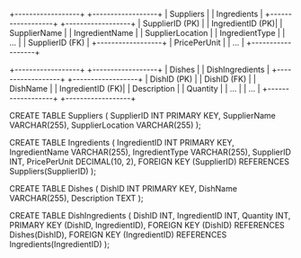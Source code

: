 +------------------+          +------------------+
|     Suppliers    |          |   Ingredients   |
+------------------+          +------------------+
| SupplierID (PK)  |          | IngredientID (PK)|
| SupplierName     |          | IngredientName   |
| SupplierLocation |          | IngredientType   |
| ...              |          | SupplierID (FK)  |
+------------------+          | PricePerUnit     |
                             | ...              |
                             +------------------+

+------------------+          +------------------+
|      Dishes      |          | DishIngredients  |
+------------------+          +------------------+
| DishID (PK)      |          | DishID (FK)      |
| DishName         |          | IngredientID (FK)|
| Description      |          | Quantity         |
| ...              |          | ...              |
+------------------+          +------------------+



CREATE TABLE Suppliers (
    SupplierID INT PRIMARY KEY,
    SupplierName VARCHAR(255),
    SupplierLocation VARCHAR(255)
);

CREATE TABLE Ingredients (
    IngredientID INT PRIMARY KEY,
    IngredientName VARCHAR(255),
    IngredientType VARCHAR(255),
    SupplierID INT,
    PricePerUnit DECIMAL(10, 2),
    FOREIGN KEY (SupplierID) REFERENCES Suppliers(SupplierID)
);

CREATE TABLE Dishes (
    DishID INT PRIMARY KEY,
    DishName VARCHAR(255),
    Description TEXT
);

CREATE TABLE DishIngredients (
    DishID INT,
    IngredientID INT,
    Quantity INT,
    PRIMARY KEY (DishID, IngredientID),
    FOREIGN KEY (DishID) REFERENCES Dishes(DishID),
    FOREIGN KEY (IngredientID) REFERENCES Ingredients(IngredientID)
);


